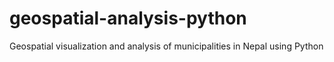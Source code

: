 # geospatial-analysis-python
Geospatial visualization and analysis of municipalities in Nepal using Python
